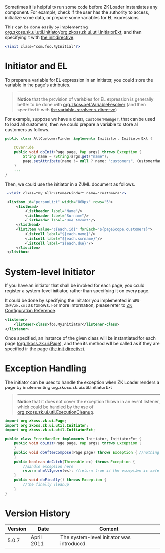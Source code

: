 

Sometimes it is helpful to run some code before ZK Loader instantiates
any component. For example, check if the user has the authority to
access, initialize some data, or prepare some variables for EL
expressions.

This can be done easily by implementing
[org.zkoss.zk.ui.util.Initiator](https://www.zkoss.org/javadoc/latest/zk/org/zkoss/zk/ui/util/Initiator.html)/[org.zkoss.zk.ui.util.InitiatorExt](https://www.zkoss.org/javadoc/latest/zk/org/zkoss/zk/ui/util/InitiatorExt.html),
and then specifying it with [the init directive](ZUML_Reference/ZUML/Processing_Instructions/init).

```xml
<?init class="com.foo.MyInitial"?>
```

# Initiator and EL

To prepare a variable for EL expression in an initiator, you could store
the variable in the page's attributes.

> ------------------------------------------------------------------------
>
> **Notice** that the provision of variables for EL expression is
> generally better to be done with
> [org.zkoss.xel.VariableResolver](https://www.zkoss.org/javadoc/latest/zk/org/zkoss/xel/VariableResolver.html)
> (and then specified it with [the variable-resolver > directive](ZUML_Reference/ZUML/Processing_Instructions/variable-resolver)).

For example, suppose we have a class, `CustomerManager`, that can be
used to load all customers, then we could prepare a variable to store
all customers as follows.

```java
public class AllCustomerFinder implements Initiator, InitiatorExt {

    @Override
    public void doInit(Page page, Map args) throws Exception {
        String name = (String)args.get("name");
        page.setAttribute(name != null ? name: "customers", CustomerManager.findAll());
    }
    ...
}
```

Then, we could use the initiator in a ZUML document as follows.

```xml
 <?init class="my.AllCustomerFinder" name="customers"?>

 <listbox id="personList" width="800px" rows="5">
     <listhead>
         <listheader label="Name"/>
         <listheader label="Surname"/>
         <listheader label="Due Amount"/>
     </listhead>
     <listitem value="${each.id}" forEach="${pageScope.customers}">
         <listcell label="${each.name}"/>
         <listcell label="${each.surname}"/>
         <listcell label="${each.due}"/>
     </listitem>
 </listbox>
```

# System-level Initiator

If you have an initiator that shall be invoked for each page, you could
register a system-level initiator, rather than specifying it on every
page.

It could be done by specifying the initiator you implemented in
`WEB-INF/zk.xml` as follows. For more information, please refer to [ZK Configuration Reference]({{site.baseurl}}/zk_config_ref/the_listener_element).

```xml
<listener>
    <listener-class>foo.MyInitiator</listener-class>
</listener>
```

Once specified, an instance of the given class will be instantiated for
each page ([org.zkoss.zk.ui.Page](https://www.zkoss.org/javadoc/latest/zk/org/zkoss/zk/ui/Page.html)),
and then its method will be called as if they are specified in the page
([the init directive](ZUML_Reference/ZUML/Processing_Instructions/init)).

# Exception Handling

The initiator can be used to handle the exception when ZK Loader renders
a page by implementing
<javadoc type="interface" method="doCatch(java.lang.Throwable)">org.zkoss.zk.ui.util.InitiatorExt</javadoc>

> ------------------------------------------------------------------------
>
> **Notice** that it does not cover the exception thrown in an event
> listener, which could be handled by the use of
> [org.zkoss.zk.ui.util.ExecutionCleanup](https://www.zkoss.org/javadoc/latest/zk/org/zkoss/zk/ui/util/ExecutionCleanup.html).

```java
import org.zkoss.zk.ui.Page;
import org.zkoss.zk.ui.util.Initiator;
import org.zkoss.zk.ui.util.InitiatorExt;

public class ErrorHandler implements Initiator, InitiatorExt {
    public void doInit(Page page, Map args) throws Exception {
    }
    public void doAfterCompose(Page page) throws Exception { //nothing to do
    }
    public boolean doCatch(Throwable ex) throws Exception {
        //handle exception here
        return shallIgnore(ex); //return true if the exception is safe to ignore
    }
    public void doFinally() throws Exception {
        //the finally cleanup
    }
}
```

# Version History

| Version | Date       | Content                                    |
|---------|------------|--------------------------------------------|
| 5.0.7   | April 2011 | The system-level initiator was introduced. |
